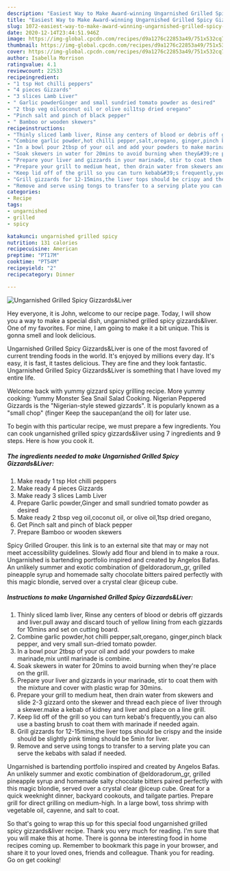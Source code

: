 ```yaml
---
description: "Easiest Way to Make Award-winning Ungarnished Grilled Spicy Gizzards&amp;amp;Liver"
title: "Easiest Way to Make Award-winning Ungarnished Grilled Spicy Gizzards&amp;amp;Liver"
slug: 1072-easiest-way-to-make-award-winning-ungarnished-grilled-spicy-gizzards-and-amp-liver
date: 2020-12-14T23:44:51.946Z
image: https://img-global.cpcdn.com/recipes/d9a1276c22853a49/751x532cq70/ungarnished-grilled-spicy-gizzardsliver-recipe-main-photo.jpg
thumbnail: https://img-global.cpcdn.com/recipes/d9a1276c22853a49/751x532cq70/ungarnished-grilled-spicy-gizzardsliver-recipe-main-photo.jpg
cover: https://img-global.cpcdn.com/recipes/d9a1276c22853a49/751x532cq70/ungarnished-grilled-spicy-gizzardsliver-recipe-main-photo.jpg
author: Isabella Morrison
ratingvalue: 4.1
reviewcount: 22533
recipeingredient:
- "1 tsp Hot chilli peppers"
- "4 pieces Gizzards"
- "3 slices Lamb Liver"
- " Garlic powderGinger and small sundried tomato powder as desired"
- "2 tbsp veg oilcoconut oil or olive oil1tsp dried oregano"
- "Pinch salt and pinch of black pepper"
- " Bamboo or wooden skewers"
recipeinstructions:
- "Thinly sliced lamb liver, Rinse any centers of blood or debris off gizzards and liver.pull away and discard touch of yellow lining from each gizzards for 10mins and set on cutting board."
- "Combine garlic powder,hot chilli pepper,salt,oregano, ginger,pinch black pepper, and very small sun-dried tomato powder."
- "In a bowl pour 2tbsp of your oil and add your powders to make marinade,mix until marinade is combine."
- "Soak skewers in water for 20mins to avoid burning when they&#39;re place on the grill."
- "Prepare your liver and gizzards in your marinade, stir to coat them with the mixture and cover with plastic wrap for 30mins."
- "Prepare your grill to medium heat, then drain water from skewers and slide 2-3 gizzard onto the skewer and thread each piece of liver through a skewer.make a kebab of kidney and liver and place on a line grill."
- "Keep lid off of the grill so you can turn kebab&#39;s frequently,you can also use a basting brush to coat them with marinade if needed again."
- "Grill gizzards for 12-15mins,the liver tops should be crispy and the inside should be slightly pink timing should be 5min for liver."
- "Remove and serve using tongs to transfer to a serving plate you can serve the kebabs with salad if needed."
categories:
- Recipe
tags:
- ungarnished
- grilled
- spicy

katakunci: ungarnished grilled spicy 
nutrition: 131 calories
recipecuisine: American
preptime: "PT17M"
cooktime: "PT54M"
recipeyield: "2"
recipecategory: Dinner

---
```



![Ungarnished Grilled Spicy Gizzards&amp;Liver](https://img-global.cpcdn.com/recipes/d9a1276c22853a49/751x532cq70/ungarnished-grilled-spicy-gizzardsliver-recipe-main-photo.jpg)

Hey everyone, it is John, welcome to our recipe page. Today, I will show you a way to make a special dish, ungarnished grilled spicy gizzards&amp;liver. One of my favorites. For mine, I am going to make it a bit unique. This is gonna smell and look delicious.

Ungarnished Grilled Spicy Gizzards&amp;Liver is one of the most favored of current trending foods in the world. It's enjoyed by millions every day. It's easy, it is fast, it tastes delicious. They are fine and they look fantastic. Ungarnished Grilled Spicy Gizzards&amp;Liver is something that I have loved my entire life.

Welcome back with yummy gizzard spicy grilling recipe. More yummy cooking: Yummy Monster Sea Snail Salad Cooking. Nigerian Peppered Gizzards is the &#34;Nigerian-style stewed gizzards&#34;. It is popularly known as a &#34;small chop&#34; (finger Keep the saucepan(and the oil) for later use.


To begin with this particular recipe, we must prepare a few ingredients. You can cook ungarnished grilled spicy gizzards&amp;liver using 7 ingredients and 9 steps. Here is how you cook it.

<!--inarticleads1-->

##### The ingredients needed to make Ungarnished Grilled Spicy Gizzards&amp;Liver:

1. Make ready 1 tsp Hot chilli peppers
1. Make ready 4 pieces Gizzards
1. Make ready 3 slices Lamb Liver
1. Prepare  Garlic powder,Ginger and small sundried tomato powder as desired
1. Make ready 2 tbsp veg oil,coconut oil, or olive oil,1tsp dried oregano,
1. Get Pinch salt and pinch of black pepper
1. Prepare  Bamboo or wooden skewers


Spicy Grilled Grouper. this link is to an external site that may or may not meet accessibility guidelines. Slowly add flour and blend in to make a roux. Ungarnished is bartending portfolio inspired and created by Angelos Bafas. An unlikely summer and exotic combination of @eldoradorum_gr, grilled pineapple syrup and homemade salty chocolate bitters paired perfectly with this magic blondie, served over a crystal clear @iceup cube. 

<!--inarticleads2-->

##### Instructions to make Ungarnished Grilled Spicy Gizzards&amp;Liver:

1. Thinly sliced lamb liver, Rinse any centers of blood or debris off gizzards and liver.pull away and discard touch of yellow lining from each gizzards for 10mins and set on cutting board.
1. Combine garlic powder,hot chilli pepper,salt,oregano, ginger,pinch black pepper, and very small sun-dried tomato powder.
1. In a bowl pour 2tbsp of your oil and add your powders to make marinade,mix until marinade is combine.
1. Soak skewers in water for 20mins to avoid burning when they&#39;re place on the grill.
1. Prepare your liver and gizzards in your marinade, stir to coat them with the mixture and cover with plastic wrap for 30mins.
1. Prepare your grill to medium heat, then drain water from skewers and slide 2-3 gizzard onto the skewer and thread each piece of liver through a skewer.make a kebab of kidney and liver and place on a line grill.
1. Keep lid off of the grill so you can turn kebab&#39;s frequently,you can also use a basting brush to coat them with marinade if needed again.
1. Grill gizzards for 12-15mins,the liver tops should be crispy and the inside should be slightly pink timing should be 5min for liver.
1. Remove and serve using tongs to transfer to a serving plate you can serve the kebabs with salad if needed.


Ungarnished is bartending portfolio inspired and created by Angelos Bafas. An unlikely summer and exotic combination of @eldoradorum_gr, grilled pineapple syrup and homemade salty chocolate bitters paired perfectly with this magic blondie, served over a crystal clear @iceup cube. Great for a quick weeknight dinner, backyard cookouts, and tailgate parties. Prepare grill for direct grilling on medium-high. In a large bowl, toss shrimp with vegetable oil, cayenne, and salt to coat. 

So that's going to wrap this up for this special food ungarnished grilled spicy gizzards&amp;liver recipe. Thank you very much for reading. I'm sure that you will make this at home. There is gonna be interesting food in home recipes coming up. Remember to bookmark this page in your browser, and share it to your loved ones, friends and colleague. Thank you for reading. Go on get cooking!
